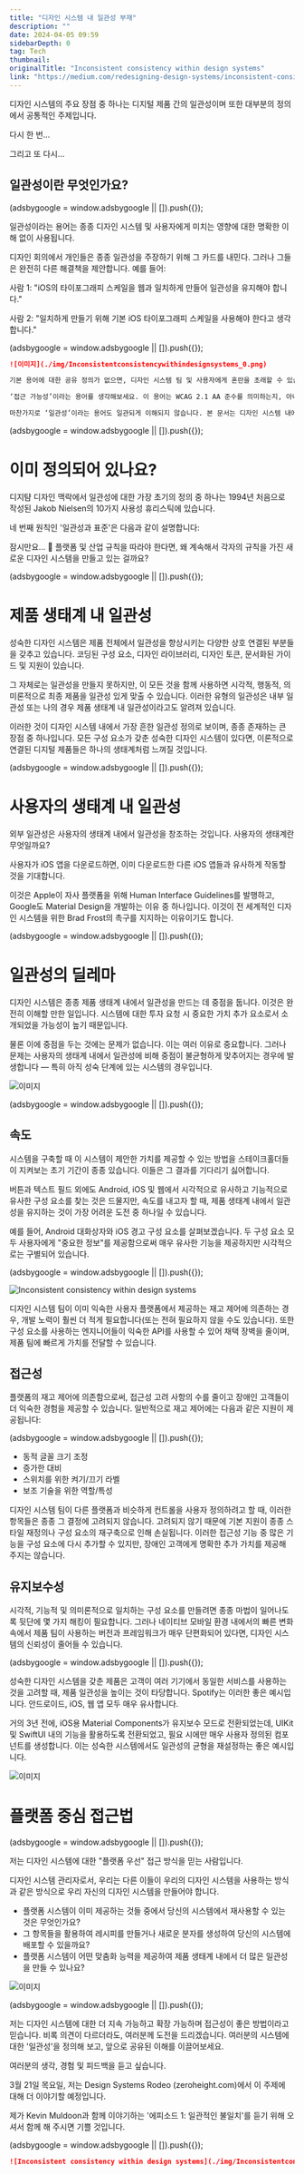 ```yaml
---
title: "디자인 시스템 내 일관성 부재"
description: ""
date: 2024-04-05 09:59
sidebarDepth: 0
tag: Tech
thumbnail: 
originalTitle: "Inconsistent consistency within design systems"
link: "https://medium.com/redesigning-design-systems/inconsistent-consistency-within-design-systems-29072a5eef03"
---
```



디자인 시스템의 주요 장점 중 하나는 디지털 제품 간의 일관성이며 또한 대부분의 정의에서 공통적인 주제입니다.

다시 한 번...

그리고 또 다시...

## 일관성이란 무엇인가요?

<!-- ui-log 수평형 -->
<ins class="adsbygoogle"
  style="display:block"
  data-ad-client="ca-pub-4877378276818686"
  data-ad-slot="9743150776"
  data-ad-format="auto"
  data-full-width-responsive="true"></ins>
<component is="script">
(adsbygoogle = window.adsbygoogle || []).push({});
</component>

일관성이라는 용어는 종종 디자인 시스템 및 사용자에게 미치는 영향에 대한 명확한 이해 없이 사용됩니다.

디자인 회의에서 개인들은 종종 일관성을 주장하기 위해 그 카드를 내민다. 그러나 그들은 완전히 다른 해결책을 제안합니다. 예를 들어:

사람 1: "iOS의 타이포그래피 스케일을 웹과 일치하게 만들어 일관성을 유지해야 합니다."

사람 2: "일치하게 만들기 위해 기본 iOS 타이포그래피 스케일을 사용해야 한다고 생각합니다."

<!-- ui-log 수평형 -->
<ins class="adsbygoogle"
  style="display:block"
  data-ad-client="ca-pub-4877378276818686"
  data-ad-slot="9743150776"
  data-ad-format="auto"
  data-full-width-responsive="true"></ins>
<component is="script">
(adsbygoogle = window.adsbygoogle || []).push({});
</component>

```markdown
![이미지](./img/Inconsistentconsistencywithindesignsystems_0.png)

기본 용어에 대한 공유 정의가 없으면, 디자인 시스템 팀 및 사용자에게 혼란을 초래할 수 있습니다.

‘접근 가능성’이라는 용어를 생각해보세요. 이 용어는 WCAG 2.1 AA 준수를 의미하는지, 아니면 장애 사용자에 대한 알려진 장벽이 없는 상태를 의미하는지 명확하게 전달되는지 살펴보세요.

마찬가지로 ‘일관성’이라는 용어도 일관되게 이해되지 않습니다. 본 문서는 디자인 시스템 내에서 이러한 불일치를 탐구합니다.
```

<!-- ui-log 수평형 -->
<ins class="adsbygoogle"
  style="display:block"
  data-ad-client="ca-pub-4877378276818686"
  data-ad-slot="9743150776"
  data-ad-format="auto"
  data-full-width-responsive="true"></ins>
<component is="script">
(adsbygoogle = window.adsbygoogle || []).push({});
</component>

# 이미 정의되어 있나요?

디지턈 디자인 맥락에서 일관성에 대한 가장 초기의 정의 중 하나는 1994년 처음으로 작성된 Jakob Nielsen의 10가지 사용성 휴리스틱에 있습니다.

네 번째 원칙인 '일관성과 표준'은 다음과 같이 설명합니다:

잠시만요... 🤨 플랫폼 및 산업 규칙을 따라야 한다면, 왜 계속해서 각자의 규칙을 가진 새로운 디자인 시스템을 만들고 있는 걸까요?

<!-- ui-log 수평형 -->
<ins class="adsbygoogle"
  style="display:block"
  data-ad-client="ca-pub-4877378276818686"
  data-ad-slot="9743150776"
  data-ad-format="auto"
  data-full-width-responsive="true"></ins>
<component is="script">
(adsbygoogle = window.adsbygoogle || []).push({});
</component>

# 제품 생태계 내 일관성

성숙한 디자인 시스템은 제품 전체에서 일관성을 향상시키는 다양한 상호 연결된 부분들을 갖추고 있습니다. 코딩된 구성 요소, 디자인 라이브러리, 디자인 토큰, 문서화된 가이드 및 지원이 있습니다.

그 자체로는 일관성을 만들지 못하지만, 이 모든 것을 함께 사용하면 시각적, 행동적, 의미론적으로 최종 제품을 일관성 있게 맞출 수 있습니다. 이러한 유형의 일관성은 내부 일관성 또는 나의 경우 제품 생태계 내 일관성이라고도 알려져 있습니다.

이러한 것이 디자인 시스템 내에서 가장 흔한 일관성 정의로 보이며, 종종 존재하는 큰 장점 중 하나입니다. 모든 구성 요소가 갖춘 성숙한 디자인 시스템이 있다면, 이론적으로 연결된 디지털 제품들은 하나의 생태계처럼 느껴질 것입니다.

<!-- ui-log 수평형 -->
<ins class="adsbygoogle"
  style="display:block"
  data-ad-client="ca-pub-4877378276818686"
  data-ad-slot="9743150776"
  data-ad-format="auto"
  data-full-width-responsive="true"></ins>
<component is="script">
(adsbygoogle = window.adsbygoogle || []).push({});
</component>

# 사용자의 생태계 내 일관성

외부 일관성은 사용자의 생태계 내에서 일관성을 창조하는 것입니다. 사용자의 생태계란 무엇일까요?

사용자가 iOS 앱을 다운로드하면, 이미 다운로드한 다른 iOS 앱들과 유사하게 작동할 것을 기대합니다.

이것은 Apple이 자사 플랫폼을 위해 Human Interface Guidelines를 발행하고, Google도 Material Design을 개발하는 이유 중 하나입니다. 이것이 전 세계적인 디자인 시스템을 위한 Brad Frost의 촉구를 지지하는 이유이기도 합니다.

<!-- ui-log 수평형 -->
<ins class="adsbygoogle"
  style="display:block"
  data-ad-client="ca-pub-4877378276818686"
  data-ad-slot="9743150776"
  data-ad-format="auto"
  data-full-width-responsive="true"></ins>
<component is="script">
(adsbygoogle = window.adsbygoogle || []).push({});
</component>

# 일관성의 딜레마

디자인 시스템은 종종 제품 생태계 내에서 일관성을 만드는 데 중점을 둡니다. 이것은 완전히 이해할 만한 일입니다. 시스템에 대한 투자 요청 시 중요한 가치 추가 요소로서 소개되었을 가능성이 높기 때문입니다.

물론 이에 중점을 두는 것에는 문제가 없습니다. 이는 여러 이유로 중요합니다. 그러나 문제는 사용자의 생태계 내에서 일관성에 비해 중점이 불균형하게 맞추어지는 경우에 발생합니다 — 특히 아직 성숙 단계에 있는 시스템의 경우입니다.

![이미지](./img/Inconsistentconsistencywithindesignsystems_1.png)

<!-- ui-log 수평형 -->
<ins class="adsbygoogle"
  style="display:block"
  data-ad-client="ca-pub-4877378276818686"
  data-ad-slot="9743150776"
  data-ad-format="auto"
  data-full-width-responsive="true"></ins>
<component is="script">
(adsbygoogle = window.adsbygoogle || []).push({});
</component>

## 속도

시스템을 구축할 때 이 시스템이 제안한 가치를 제공할 수 있는 방법을 스테이크홀더들이 지켜보는 초기 기간이 종종 있습니다. 이들은 그 결과를 기다리기 싫어합니다.

버튼과 텍스트 필드 외에도 Android, iOS 및 웹에서 시각적으로 유사하고 기능적으로 유사한 구성 요소를 찾는 것은 드물지만, 속도를 내고자 할 때, 제품 생태계 내에서 일관성을 유지하는 것이 가장 어려운 도전 중 하나일 수 있습니다.

예를 들어, Android 대화상자와 iOS 경고 구성 요소를 살펴보겠습니다. 두 구성 요소 모두 사용자에게 "중요한 정보"를 제공함으로써 매우 유사한 기능을 제공하지만 시각적으로는 구별되어 있습니다.

<!-- ui-log 수평형 -->
<ins class="adsbygoogle"
  style="display:block"
  data-ad-client="ca-pub-4877378276818686"
  data-ad-slot="9743150776"
  data-ad-format="auto"
  data-full-width-responsive="true"></ins>
<component is="script">
(adsbygoogle = window.adsbygoogle || []).push({});
</component>

![Inconsistent consistency within design systems](./img/Inconsistentconsistencywithindesignsystems_2.png)

디자인 시스템 팀이 이미 익숙한 사용자 플랫폼에서 제공하는 재고 제어에 의존하는 경우, 개발 노력이 훨씬 더 적게 필요합니다(또는 전혀 필요하지 않을 수도 있습니다). 또한 구성 요소를 사용하는 엔지니어들이 익숙한 API를 사용할 수 있어 채택 장벽을 줄이며, 제품 팀에 빠르게 가치를 전달할 수 있습니다.

## 접근성

플랫폼의 재고 제어에 의존함으로써, 접근성 고려 사항의 수를 줄이고 장애인 고객들이 더 익숙한 경험을 제공할 수 있습니다. 일반적으로 재고 제어에는 다음과 같은 지원이 제공됩니다:

<!-- ui-log 수평형 -->
<ins class="adsbygoogle"
  style="display:block"
  data-ad-client="ca-pub-4877378276818686"
  data-ad-slot="9743150776"
  data-ad-format="auto"
  data-full-width-responsive="true"></ins>
<component is="script">
(adsbygoogle = window.adsbygoogle || []).push({});
</component>

- 동적 글꼴 크기 조정
- 증가한 대비
- 스위치를 위한 켜기/끄기 라벨
- 보조 기술을 위한 역할/특성

디자인 시스템 팀이 다른 플랫폼과 비슷하게 컨트롤을 사용자 정의하려고 할 때, 이러한 항목들은 종종 그 결정에 고려되지 않습니다. 고려되지 않기 때문에 기본 지원이 종종 스타일 재정의나 구성 요소의 재구축으로 인해 손실됩니다. 이러한 접근성 기능 중 많은 기능을 구성 요소에 다시 추가할 수 있지만, 장애인 고객에게 명확한 추가 가치를 제공해 주지는 않습니다.

## 유지보수성

시각적, 기능적 및 의미론적으로 일치하는 구성 요소를 만들려면 종종 마법이 일어나도록 뒷단에 몇 가지 해킹이 필요합니다. 그러나 네이티브 모바일 환경 내에서의 빠른 변화 속에서 제품 팀이 사용하는 버전과 프레임워크가 매우 단편화되어 있다면, 디자인 시스템의 신뢰성이 줄어들 수 있습니다.

<!-- ui-log 수평형 -->
<ins class="adsbygoogle"
  style="display:block"
  data-ad-client="ca-pub-4877378276818686"
  data-ad-slot="9743150776"
  data-ad-format="auto"
  data-full-width-responsive="true"></ins>
<component is="script">
(adsbygoogle = window.adsbygoogle || []).push({});
</component>

성숙한 디자인 시스템을 갖춘 제품은 고객이 여러 기기에서 동일한 서비스를 사용하는 것을 고려할 때, 제품 일관성을 높이는 것이 타당합니다. Spotify는 이러한 좋은 예시입니다. 안드로이드, iOS, 웹 앱 모두 매우 유사합니다.

거의 3년 전에, iOS용 Material Components가 유지보수 모드로 전환되었는데, UIKit 및 SwiftUI 내의 기능을 활용하도록 전환되었고, 필요 시에만 매우 사용자 정의된 컴포넌트를 생성합니다. 이는 성숙한 시스템에서도 일관성의 균형을 재설정하는 좋은 예시입니다.

![이미지](./img/Inconsistentconsistencywithindesignsystems_3.png)

# 플랫폼 중심 접근법

<!-- ui-log 수평형 -->
<ins class="adsbygoogle"
  style="display:block"
  data-ad-client="ca-pub-4877378276818686"
  data-ad-slot="9743150776"
  data-ad-format="auto"
  data-full-width-responsive="true"></ins>
<component is="script">
(adsbygoogle = window.adsbygoogle || []).push({});
</component>

저는 디자인 시스템에 대한 "플랫폼 우선" 접근 방식을 믿는 사람입니다.

디자인 시스템 관리자로서, 우리는 다른 이들이 우리의 디자인 시스템을 사용하는 방식과 같은 방식으로 우리 자신의 디자인 시스템을 만들어야 합니다.

- 플랫폼 시스템이 이미 제공하는 것들 중에서 당신의 시스템에서 재사용할 수 있는 것은 무엇인가요?
- 그 항목들을 활용하여 레시피를 만들거나 새로운 분자를 생성하여 당신의 시스템에 배포할 수 있을까요?
- 플랫폼 시스템이 어떤 맞춤화 능력을 제공하여 제품 생태계 내에서 더 많은 일관성을 만들 수 있나요?

![이미지](./img/Inconsistentconsistencywithindesignsystems_4.png)

<!-- ui-log 수평형 -->
<ins class="adsbygoogle"
  style="display:block"
  data-ad-client="ca-pub-4877378276818686"
  data-ad-slot="9743150776"
  data-ad-format="auto"
  data-full-width-responsive="true"></ins>
<component is="script">
(adsbygoogle = window.adsbygoogle || []).push({});
</component>

저는 디자인 시스템에 대한 더 지속 가능하고 확장 가능하며 접근성이 좋은 방법이라고 믿습니다. 비록 의견이 다르더라도, 여러분께 도전을 드리겠습니다. 여러분의 시스템에 대한 '일관성'을 정의해 보고, 앞으로 공유된 이해를 이끌어보세요.

여러분의 생각, 경험 및 피드백을 듣고 싶습니다.

3월 21일 목요일, 저는 Design Systems Rodeo (zeroheight.com)에서 이 주제에 대해 더 이야기할 예정입니다.

제가 Kevin Muldoon과 함께 이야기하는 '에피소드 1: 일관적인 불일치'를 듣기 위해 오셔서 함께 해 주시면 기쁠 것입니다.

<!-- ui-log 수평형 -->
<ins class="adsbygoogle"
  style="display:block"
  data-ad-client="ca-pub-4877378276818686"
  data-ad-slot="9743150776"
  data-ad-format="auto"
  data-full-width-responsive="true"></ins>
<component is="script">
(adsbygoogle = window.adsbygoogle || []).push({});
</component>

```markdown
![Inconsistent consistency within design systems](./img/Inconsistentconsistencywithindesignsystems_5.png)
```